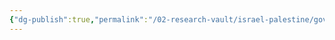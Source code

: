 ```yaml
---
{"dg-publish":true,"permalink":"/02-research-vault/israel-palestine/governments/popular-front-for-the-liberation-of-palestine-general-command/","updated":"2025-08-28T00:43:05.109-04:00"}
---
```



